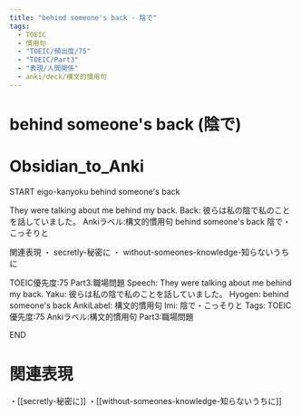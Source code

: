 ```yaml
---
title: "behind someone's back - 陰で"
tags:
  - TOEIC
  - 慣用句
  - "TOEIC/頻出度/75"
  - "TOEIC/Part3"
  - "表現/人間関係"
  - anki/deck/構文的慣用句
---
```


# behind someone's back (陰で)

# Obsidian_to_Anki
START
eigo-kanyoku
behind someone's back

They were talking about me behind my back.
Back:
彼らは私の陰で私のことを話していました。
Ankiラベル:構文的慣用句
behind someone's back
陰で・こっそりと

関連表現
・ secretly-秘密に
・ without-someones-knowledge-知らないうちに

TOEIC優先度:75
Part3:職場問題
Speech: They were talking about me behind my back.
Yaku: 彼らは私の陰で私のことを話していました。
Hyogen: behind someone's back
AnkiLabel: 構文的慣用句
Imi: 陰で・こっそりと
Tags: TOEIC優先度:75 Ankiラベル:構文的慣用句 Part3:職場問題
<!--ID: 1751241922016-->
END

# 関連表現
・[[secretly-秘密に]]
・[[without-someones-knowledge-知らないうちに]]
